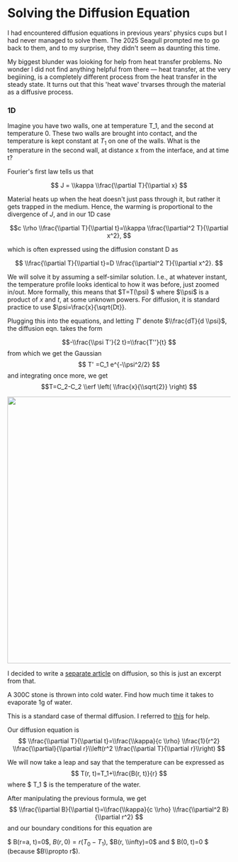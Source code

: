 # Solving the Diffusion Equation

I had encountered diffusion equations in previous years' physics cups but I had never managed to solve them. The 2025 Seagull prompted me to go back to them, and to my surprise, they didn't seem as daunting this time.

My biggest blunder was loioking for help from heat transfer problems. No wonder I did not find anything helpful from there –– heat transfer, at the very begiining, is a completely different process from the heat transfer in the steady state. It turns out that this 'heat wave' trvarses through the material as a diffusive process.

### 1D
Imagine you have two walls, one at temperature T_1, and the second at temperature 0. These two walls are brought into contact, and the temperature is kept constant at $T_1$ on one of the walls.
What is the temperature in the second wall, at distance x from the interface, and at time t?

Fourier's first law tells us that

$$ J = \\kappa \\frac{\\partial T}{\\partial x} $$

Material heats up when the heat doesn't just pass through it, but rather it gets trapped in the medium. Hence, the warming is proportional to the divergence of $J$, and in our 1D case

$$c \\rho \\frac{\\partial T}{\\partial t}=\\kappa \\frac{\\partial^2 T}{\\partial x^2}, $$

which is often expressed using the diffusion constant D as

$$ \\frac{\\partial T}{\\partial t}=D \\frac{\\partial^2 T}{\\partial x^2}. $$

We will solve it by assuming a self-similar solution. I.e., at whatever instant, the temperature profile looks identical to how it was before, just zoomed in/out. More formally, this means that $T=T(\\psi) $ where $\\psi$ is a product of $x$ and $t$, at some unknown powers. For diffusion, it is standard practice to use $\\psi=\\frac{x}{\\sqrt{Dt}}.

Plugging this into the equations, and letting $T'$ denote $\\frac{dT}{d \\psi}$, the diffusion eqn. takes the form

$$-\\frac{\\psi T'}{2 t}=\\frac{T''}{t} $$ from which we get the Gaussian
$$ T' =C_1 e^{-\\psi^2/2} $$ and integrating once more, we get
$$T=C_2-C_2 \\erf \left( \\frac{x}{\\sqrt{2}} \right) $$

<img src="../articles/images/kajakas2.png" width="600px" height="auto">

I decided to write a [separate article](../articles/PC/diffusion.md) on diffusion, so this is just an excerpt from that.

A 300C stone is thrown into cold water. Find how much time it takes to evaporate 1g of water.

This is a standard case of thermal diffusion. I referred to [this](https://physlab.org/wp-content/uploads/2016/04/Doc.pdf) for help.

Our diffusion equation is
$$ \\frac{\\partial T}{\\partial t}=\\frac{\\kappa}{c \\rho} \\frac{1}{r^2} \\frac{\\partial}{\\partial r}\\left(r^2 \\frac{\\partial T}{\\partial r}\\right) $$

We will now take a leap and say that the temperature can be expressed as 
$$ T(r, t)=T_1+\\frac{B(r, t)}{r} $$
where $ T_1 $ is the temperature of the water.

After manipulating the previous formula, we get 
$$ \\frac{\\partial B}{\\partial t}=\\frac{\\kappa}{c \\rho} \\frac{\\partial^2 B}{\\partial r^2} $$ and our boundary conditions for this equation are 

$ B(r=a, t)=0$, $B(r, 0)=r(T_0-T_1)$, $B(r, \\infty)=0$ and $ B(0, t)=0 $ (because $B\\propto r$).
